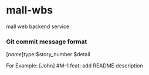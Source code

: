 # mall-wbs
mall web backend service

### Git commit message format
[$name]$type:$story_number $detail

For Example: [John] #M-1 feat: add README description